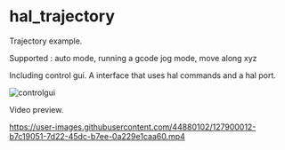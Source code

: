 
# hal_trajectory
Trajectory example.

Supported :
  auto mode, running a gcode
  jog mode, move along xyz

Including control gui. A interface that uses hal commands and a hal port.

![controlgui](https://user-images.githubusercontent.com/44880102/128598811-8caede55-f9bf-4c16-9bea-f3ba0f9a310f.jpg)


Video preview.

https://user-images.githubusercontent.com/44880102/127900012-b7c19051-7d22-45dc-b7ee-0a229e1caa60.mp4
